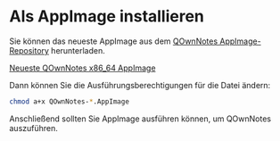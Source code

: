 # Als AppImage installieren

Sie können das neueste AppImage aus dem [QOwnNotes AppImage-Repository](https://download.opensuse.org/repositories/home:/pbek:/QOwnNotes/AppImage) herunterladen.

[Neueste QOwnNotes x86_64 AppImage](https://download.opensuse.org/repositories/home:/pbek:/QOwnNotes/AppImage/QOwnNotes-latest-x86_64.AppImage)

Dann können Sie die Ausführungsberechtigungen für die Datei ändern:

```bash
chmod a+x QOwnNotes-*.AppImage
```

Anschließend sollten Sie AppImage ausführen können, um QOwnNotes auszuführen.
